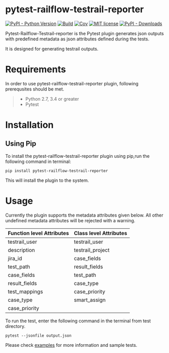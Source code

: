 # pytest-railflow-testrail-reporter

[![PyPI - Python Version](https://img.shields.io/pypi/pyversions/pytest-railflow-testrail-reporter?style=plastic)](https://pypi.org/project/pytest-railflow-testrail-reporter/)
[![Build](https://github.com/railflow/railflow-pytest-plugin/actions/workflows/testing.yml/badge.svg)](https://github.com/railflow/railflow-pytest-plugin/actions/workflows/testing.yml)
[![Cov](https://codecov.io/gh/railflow/railflow-pytest-plugin/branch/main/graph/badge.svg?token=7SB1JK4HWO)](https://codecov.io/gh/railflow/railflow-pytest-plugin)
[![MIT license](https://img.shields.io/badge/License-MIT-blue.svg)](https://lbesson.mit-license.org/)
[![PyPI - Downloads](https://img.shields.io/pypi/dm/pytest-railflow-testrail-reporter)](https://pypi.org/project/pytest-railflow-testrail-reporter/)

Pytest-Railflow-Testrail-reporter is the Pytest plugin generates json
outputs with predefined metadata as json attributes defined during the
tests.

It is designed for generating testrail outputs.

Requirements
============

In order to use pytest-railflow-testrail-reporter plugin, following
prerequsites should be met.

> -   Python 2.7, 3.4 or greater
> -   Pytest

Installation
============

Using Pip
---------

To install the pytest-railflow-testrail-reporter plugin using pip,run
the following command in terminal:

    pip install pytest-railflow-testrail-reporter

This will install the plugin to the system.

Usage
=====

Currently the plugin supports the metadata attributes given below. All
other undefined metadata attributes will be rejected with a warning.


  Function level Attributes | Class level Attributes
  --------------------------|-----------------------
  testrail\_user | testrail\_user
  description | testrail\_project
  jira\_id | case\_fields
  test\_path | result\_fields
  case\_fields | test\_path
  result\_fields | case\_type
  test\_mappings | case\_priority
  case\_type | smart\_assign
  case\_priority | 

To run the test, enter the following command in the terminal from test
directory.

    pytest --jsonfile output.json

Please check
[examples](https://github.com/railflow/railflow-pytest-plugin/tree/main/examples)
for more information and sample tests.
